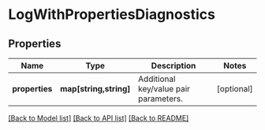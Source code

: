 # LogWithPropertiesDiagnostics

## Properties
Name | Type | Description | Notes
------------ | ------------- | ------------- | -------------
**properties** | **map[string,string]** | Additional key/value pair parameters. | [optional] 

[[Back to Model list]](../README.md#documentation-for-models) [[Back to API list]](../README.md#documentation-for-api-endpoints) [[Back to README]](../README.md)


